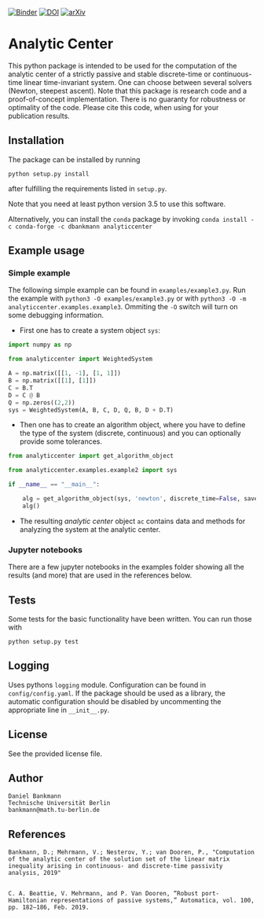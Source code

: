 [![Binder](https://mybinder.org/badge_logo.svg)](https://mybinder.org/v2/git/https%3A%2F%2Fgitlab.tu-berlin.de%2FPassivityRadius%2Fanalyticcenter/v0.3.0?filepath=examples%2FPublication_Example-n-30-m-10.ipynb)
[![DOI](https://zenodo.org/badge/DOI/10.5281/zenodo.2643171.svg)](https://doi.org/10.5281/zenodo.2643171)
[![arXiv](https://img.shields.io/badge/math.CO-arXiv%3A1904.08202-B31B1B.svg)](https://arxiv.org/abs/1904.08202)
# Analytic Center

This python package is intended to be used for the computation of the analytic center of a strictly passive and stable discrete-time or continuous-time linear time-invariant system.
One can choose between several solvers (Newton, steepest ascent). Note that this package is research code and a proof-of-concept implementation. There is no guaranty for robustness or optimality of the code.
Please cite this code, when using for your publication results.

## Installation
The package can be installed by running

`python setup.py install`

after fulfilling the requirements listed in `setup.py`.

Note that you need at least python version 3.5 to use this software.

Alternatively, you can install the `conda` package by invoking
`conda install -c conda-forge -c dbankmann analyticcenter`



## Example usage
### Simple example
The following simple example can be found in `examples/example3.py`.
Run the example with `python3 -O examples/example3.py` or with `python3 -O -m analyticcenter.examples.example3`. Ommiting the `-O` switch will turn on some debugging information.
* First one has to create a system object `sys`:

```python
import numpy as np

from analyticcenter import WeightedSystem

A = np.matrix([[1, -1], [1, 1]])
B = np.matrix([[1], [1]])
C = B.T
D = C @ B
Q = np.zeros((2,2))
sys = WeightedSystem(A, B, C, D, Q, B, D + D.T)
```

* Then one has to create an algorithm object, where you have to define the type of the system (discrete, continuous) and you can optionally provide some tolerances.

```python
from analyticcenter import get_algorithm_object

from analyticcenter.examples.example2 import sys

if __name__ == "__main__":

    alg = get_algorithm_object(sys, 'newton', discrete_time=False, save_intermediate=True)
    alg()
```

* The resulting _analytic center_ object `ac` contains data and methods for analyzing the system at the analytic center.

### Jupyter notebooks
There are a few jupyter notebooks in the examples folder showing all the results (and more) that are used in the references below.



## Tests
Some tests for the basic functionality have been written. You can run those with 

`python setup.py test`

## Logging
Uses pythons `logging` module. Configuration can be found in `config/config.yaml`. If the package should be used as a library, the automatic configuration should be disabled by uncommenting the appropriate line in `__init__.py`.
## License
See the provided license file.

## Author
    Daniel Bankmann
    Technische Universität Berlin
    bankmann@math.tu-berlin.de

## References
	Bankmann, D.; Mehrmann, V.; Nesterov, Y.; van Dooren, P., "Computation of the analytic center of the solution set of the linear matrix inequality arising in continuous- and discrete-time passivity analysis, 2019"


	C. A. Beattie, V. Mehrmann, and P. Van Dooren, “Robust port-Hamiltonian representations of passive systems,” Automatica, vol. 100, pp. 182–186, Feb. 2019.
